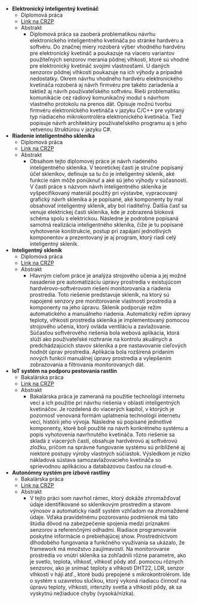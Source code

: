 - **Elektronický inteligentný kvetináč**
	- Diplomová práca
	- [Link na CRZP](https://opac.crzp.sk/?fn=detailBiblioFormChildOD0DK&sid=EC7951772ACC837B5F7DC2A56A1E&seo=CRZP-detail-kniha)
	- Abstrakt
		- Diplomová práca sa zaoberá problematikou návrhu elektronického inteligentného kvetináča po stránke hardvéru a softvéru. Do značnej miery rozoberá výber vhodného hardvéru pre elektronický kvetináč a poukazuje na viacero variantov použiteľných senzorov merania pôdnej vlhkosti, ktoré sú vhodné pre elektronický kvetináč svojimi vlastnosťami. U daných senzorov pôdnej vlhkosti poukazuje na ich výhody a prípadné nedostatky. Okrem návrhu vhodného hardvéru elektronického kvetináča rozoberá aj návrh firmvéru pre takéto zariadenia a taktiež aj návrh používateľského softvéru. Rieši problematiku komunikácie cez rádiový komunikačný modul s návrhom vlastného protokolu na prenos dát. Opisuje možnú tvorbu firmvéru elektronického kvetináča v jazyku C/C++ pre vybraný typ riadiaceho mikrokontroléra elektronického kvetináča. Tiež popisuje návrh architektúry používateľského programu aj s jeho vetvenou štruktúrou v jazyku C#.
- **Riadenie inteligentného skleníka**
	- Diplomová práca
	- [Link na CRZP](https://opac.crzp.sk/?fn=detailBiblioFormChildE7GQF&sid=FE42652C724A629CC6664F24874B&seo=CRZP-detail-kniha)
	- Abstrakt
		- Obsahom tejto diplomovej práce je návrh riadeného inteligentného skleníka. V teoretickej časti je stručne popísaný účel skleníkov, definuje sa tu čo je inteligentný skleník, aké funkcie nám môže ponúknuť a aké sú jeho výhody v súčasnosti. V časti práce s názvom návrh inteligentného skleníka je vyšpecifikovaný materiál použitý pri výstavbe, vypracovaný grafický návrh skleníka a je popísané, aké komponenty by mal obsahovať inteligentný skleník, aby bol riaditeľný. Ďalšia časť sa venuje elektrickej časti skleníka, kde je zobrazená bloková schéma spolu s elektrickou. Následne je podrobne popísaná samotná realizácia inteligentného skleníka, čiže je tu popísané vyhotovenie konštrukcie, postup pri zapájaní jednotlivých komponentov a prezentovaný je aj program, ktorý riadi celý inteligentný skleník.
- **Inteligentný skleník**
	- Diplomová práca
	- [Link na CRZP](https://opac.crzp.sk/?fn=detailBiblioFormChildQ7L9J&sid=ECC3D3F0B3159C4F311EEC027BE4&seo=CRZP-detail-kniha)
	- Abstrakt
		- Hlavným cieľom práce je analýza strojového učenia a jej možné nasadenie pre automatizáciu úpravy prostredia v existujúcom hardvérovo-softvérovom riešení monitorovania a riadenia prostredia. Toto riešenie predstavuje skleník, na ktorý sú napojené senzory pre monitorovanie vlastností prostredia a komponenty na jeho úpravu. Skleník podporuje režim automatického a manuálneho riadenia. Automatický režim úpravy teploty, vlhkosti prostredia skleníka je implementovaný pomocou strojového učenia, ktorý ovláda ventiláciu a zavlažovanie. Súčasťou softvérového riešenia bola webová aplikácia, ktorá slúži ako používateľské rozhranie na kontrolu akuálnych a predchádzajúcich stavov skleníka a pre nastavovanie cieľových hodnôt úprav prostredia. Aplikácia bola rozšírená pridaním nových funkcií manuálnej úpravy prostredia a vylepšením zobrazovania a filtrovania monitorovaných dát.
- **IoT systém na podporu pestovania rastlín**
	- Bakalárska práca
	- [Link na CRZP](https://opac.crzp.sk/?fn=detailBiblioFormChildOC8H1&sid=4B1C4D75B6D4960DFEA405FA792C&seo=CRZP-detail-kniha)
	- Abstrakt
		- Bakalárska práca je zameraná na použitie technológií internetu vecí a ich použitie pri návrhu riešenia v oblasti inteligentných kvetináčov. Je rozdelená do viacerých kapitol, v ktorých je pozornosť venovaná formám uplatnenia technológií internetu vecí, histórii jeho vývoja. Následne sú popísané jednotlivé komponenty, ktoré boli použité na návrh konkrétneho systému a popis vyhotovenia navrhnutého kvetináča. Toto riešenie sa skladá z viacerých častí, obsahuje hardvérovú aj softvérovú zložku, pričom na správne fungovanie systému sú priblížené aj niektoré postupy výroby vlastných súčiastok. Výsledkom je nízko nákladová sústava samozavlažovacieho kvetináča so sprievodnou aplikáciou a databázovou časťou na cloud-e.
- **Autonómny systém pre izbové rastliny**
	- Bakalárska práca
	- [Link na CRZP](https://opac.crzp.sk/?fn=detailBiblioFormChildCCHUO&sid=7E432E204D1F6C329855823802D8&seo=CRZP-detail-kniha)
	- Abstrakt
		- V tejto práci som navrhol rámec, ktorý dokáže zhromažďovať údaje identifikované so skleníkovým prostredím a stavom výnosov a automaticky riadiť systém vzhľadom na zhromaždené údaje. Vďaka pravidelnému pozorovaniu podmienok má táto štúdia dôvod na zabezpečenie spojenia medzi príznakmi senzorov a referenčnými odhadmi. Riadiace programovanie poskytne informácie o prebiehajúcej show. Prostredníctvom dlhodobého fungovania a funkčného využívania sa ukázalo, že framework má množstvo zaujímavostí. Na monitorovanie prostredia vo vnútri skleníka sa zohľadnili rôzne parametre, ako je svetlo, teplota, vlhkosť, vlhkosť pôdy atď. pomocou rôznych senzorov, ako je snímač teploty a vlhkosti DHT22, LDR, senzor vlhkosti v háji atď., ktoré budú prepojené s mikrokontrolérom. Ide o systém s uzavretou slučkou, ktorý vykoná riadiacu činnosť na úpravu teploty, vlhkosti, intenzity svetla a vlhkosti pôdy, ak sa vyskytnú nežiaduce chyby (vysoká/nízka).